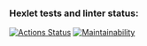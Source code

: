 ### Hexlet tests and linter status:
[![Actions Status](https://github.com/mrkafcha/frontend-project-11/actions/workflows/hexlet-check.yml/badge.svg)](https://github.com/mrkafcha/frontend-project-11/actions)
[![Maintainability](https://api.codeclimate.com/v1/badges/11b3f9b67ae5e64260ab/maintainability)](https://codeclimate.com/github/mrkafcha/frontend-project-11/maintainability)